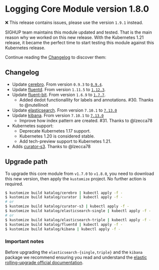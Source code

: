 # Logging Core Module version 1.8.0

:x: This release contains issues, please use the version `1.9.1` instead.

SIGHUP team maintains this module updated and tested. That is the main reason why we worked on this new release.
With the Kubernetes 1.21 release, it became the perfect time to start testing this module against this Kubernetes
release.

Continue reading the [Changelog](#changelog) to discover them:

## Changelog

- Update [cerebro](../../katalog/cerebro). From version `0.9.3` to [`0.9.4`](https://github.com/lmenezes/cerebro/releases/tag/v0.9.3).
- Update [fluentd](../../katalog/fluentd). From version `1.11.5` to [`1.12.3`](https://github.com/fluent/fluentd/blob/master/CHANGELOG.md#release-v1115---20201106).
- Update [fluent-bit](../../katalog/fluentd). From version `1.6.9` to [`1.7.7`](https://fluentbit.io/announcements/v1.7.7/).
  - Added dedot functionallity for labels and annotations. #30. Thanks to @nutellinoit
- Update [elasticsearch](../../katalog/elasticsearch-single). From version `7.10.1` to [`7.13.0`](https://www.elastic.co/guide/en/elasticsearch/reference/current/release-notes-7.13.0.html)
- Update [kibana](../../katalog/kibana). From version `7.10.1` to [`7.13.0`](https://www.elastic.co/guide/en/kibana/current/release-notes-7.13.0.html)
  - Improve how index pattern are created. #31. Thanks to @lzecca78
- Kubernetes support:
  - Deprecate Kubernetes 1.17 support.
  - Kubernetes 1.20 is considered stable.
  - Add tech-preview support to Kubernetes 1.21.
- Adds [curator-s3](../../katalog/curator-s3). Thanks to @lzecca78

## Upgrade path

To upgrade this core module from `v1.7.0` to `v1.8.0`, you need to download this new version, then apply the
`kustomize` project. No further action is required.

```bash
$ kustomize build katalog/cerebro | kubectl apply -f -
$ kustomize build katalog/curator | kubectl apply -f -
# or
$ kustomize build katalog/curator-s3 | kubectl apply -f -
$ kustomize build katalog/elasticsearch-single | kubectl apply -f -
# or
$ kustomize build katalog/elasticsearch-triple | kubectl apply -f -
$ kustomize build katalog/fluentd | kubectl apply -f -
$ kustomize build katalog/kibana | kubectl apply -f -
```

### Important notes

Before upgrading the `elasticsearch-{single,triple}` and the `kibana` package we recommend ensuring you read and
understand the
[elastic rolling-upgrade official documentation](https://www.elastic.co/guide/en/elasticsearch/reference/7.13/rolling-upgrades.html).
